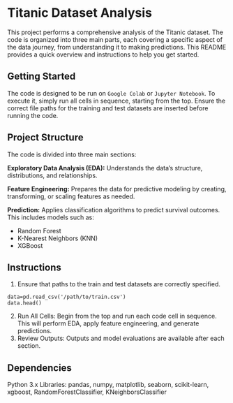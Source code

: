 # Titanic Dataset Analysis
This project performs a comprehensive analysis of the Titanic dataset. The code is organized into three main parts, each covering a specific aspect of the data journey, from understanding it to making predictions. This README provides a quick overview and instructions to help you get started.

## Getting Started

The code is designed to be run on `Google Colab` or `Jupyter Notebook`. To execute it, simply run all cells in sequence, starting from the top. Ensure the correct file paths for the training and test datasets are inserted before running the code.

## Project Structure

The code is divided into three main sections:

**Exploratory Data Analysis (EDA):** Understands the data’s structure, distributions, and relationships.

**Feature Engineering:** Prepares the data for predictive modeling by creating, transforming, or scaling features as needed.

**Prediction:** Applies classification algorithms to predict survival outcomes. This includes models such as:
- Random Forest
- K-Nearest Neighbors (KNN)
- XGBoost

## Instructions

1. Ensure that paths to the train and test datasets are correctly specified.

```
data=pd.read_csv('/path/to/train.csv')
data.head()
```

2. Run All Cells: Begin from the top and run each code cell in sequence. This will perform EDA, apply feature engineering, and generate predictions.
3. Review Outputs: Outputs and model evaluations are available after each section.

## Dependencies

Python 3.x
Libraries: pandas, numpy, matplotlib, seaborn, scikit-learn, xgboost, RandomForestClassifier, KNeighborsClassifier
